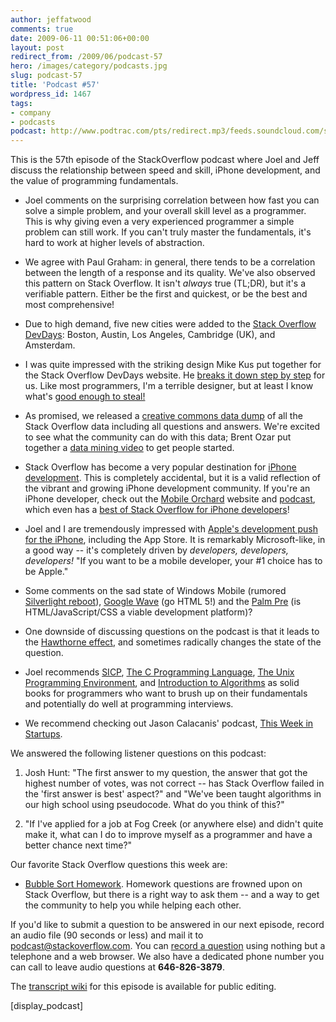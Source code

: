 ```yaml
---
author: jeffatwood
comments: true
date: 2009-06-11 00:51:06+00:00
layout: post
redirect_from: /2009/06/podcast-57
hero: /images/category/podcasts.jpg
slug: podcast-57
title: 'Podcast #57'
wordpress_id: 1467
tags:
- company
- podcasts
podcast: http://www.podtrac.com/pts/redirect.mp3/feeds.soundcloud.com/stream/14377239-stack-exchange-stack-overflow-podcast-21.mp3
---
```


This is the 57th episode of the StackOverflow podcast where Joel and Jeff discuss the relationship between speed and skill, iPhone development, and the value of programming fundamentals.




	
  * Joel comments on the surprising correlation between how fast you can solve a simple problem, and your overall skill level as a programmer. This is why giving even a very experienced programmer a simple problem can still work. If you can't truly master the fundamentals, it's hard to work at higher levels of abstraction.

	
  * We agree with Paul Graham: in general, there tends to be a correlation between the length of a response and its quality. We've also observed this pattern on Stack Overflow. It isn't _always_ true (TL;DR), but it's a verifiable pattern. Either be the first and quickest, or be the best and most comprehensive!

	
  * Due to high demand, five new cities were added to the [Stack Overflow DevDays](http://devdays.stackoverflow.com): Boston, Austin, Los Angeles, Cambridge (UK), and Amsterdam.

	
  * I was quite impressed with the striking design Mike Kus put together for the Stack Overflow DevDays website. He [breaks it down step by step](http://thinkvitamin.com/features/the-evolution-of-a-website-design/) for us. Like most programmers, I'm a terrible designer, but at least I know what's [good enough to steal!](http://www.codinghorror.com/blog/archives/000152.html)

	
  * As promised, we released a [creative commons data dump](http://blog.stackoverflow.com/2009/06/stack-overflow-creative-commons-data-dump/) of all the Stack Overflow data including all questions and answers. We're excited to see what the community can do with this data; Brent Ozar put together a [data mining video](http://sqlserverpedia.com/blog/sql-server-tutorial/data-mining-the-stackoverflow-database/) to get people started.

	
  * Stack Overflow has become a very popular destination for [iPhone development](http://stackoverflow.com/tags/iphone). This is completely accidental, but it is a valid reflection of the vibrant and growing iPhone development community. If you're an iPhone developer, check out the [Mobile Orchard](http://www.mobileorchard.com) website and [podcast](http://www.mobileorchard.com/category/podcast/), which even has a [best of Stack Overflow for iPhone developers](http://www.mobileorchard.com/best-of-stack-overflow-for-iphone-devs/)!

	
  * Joel and I are tremendously impressed with [Apple's development push for the iPhone](http://developer.apple.com/iphone/), including the App Store. It is remarkably Microsoft-like, in a good way -- it's completely driven by _developers, developers, developers!_ "If you want to be a mobile developer, your #1 choice has to be Apple."

	
  * Some comments on the sad state of Windows Mobile (rumored [Silverlight reboot](http://silverlight.net/learn/mobile.aspx)), [Google Wave](http://wave.google.com/) (go HTML 5!) and the [Palm Pre](http://www.palm.com/us/products/phones/pre/) (is HTML/JavaScript/CSS a viable development platform)?

	
  * One downside of discussing questions on the podcast is that it leads to the [Hawthorne effect](http://en.wikipedia.org/wiki/Hawthorne_effect), and sometimes radically changes the state of the question.

	
  * Joel recommends [SICP](http://mitpress.mit.edu/sicp/), [The C Programming Language](http://www.amazon.com/dp/0131103628/?tag=codinghorror-20), [The Unix Programming Environment](http://www.amazon.com/dp/013937681X/?tag=codinghorror-20), and [Introduction to Algorithms](http://www.amazon.com/dp/0262032937/?tag=codinghorror-20) as solid books for programmers who want to brush up on their fundamentals and potentially do well at programming interviews.

	
  * We recommend checking out Jason Calacanis' podcast, [This Week in Startups](http://thisweekinstartups.com/).


We answered the following listener questions on this podcast:

	
  1. Josh Hunt: "The first answer to my question, the answer that got the highest number of votes, was not correct -- has Stack Overflow failed in the 'first answer is best' aspect?" and "We've been taught algorithms in our high school using pseudocode. What do you think of this?"

	
  2. "If I've applied for a job at Fog Creek (or anywhere else) and didn't quite make it, what can I do to improve myself as a programmer and have a better chance next time?"


Our favorite Stack Overflow questions this week are:

	
  * [Bubble Sort Homework](http://stackoverflow.com/questions/895371/bubble-sort-homework). Homework questions are frowned upon on Stack Overflow, but there is a right way to ask them -- and a way to get the community to help you while helping each other.


If you'd like to submit a question to be answered in our next episode, record an audio file (90 seconds or less) and mail it to [podcast@stackoverflow.com](mailto:podcast@stackoverflow.com). You can [record a question](http://blog.stackoverflow.com/index.php/2008/05/recording-podcast-questions-using-your-telephone/) using nothing but a telephone and a web browser. We also have a dedicated phone number you can call to leave audio questions at **646-826-3879**.

The [transcript wiki](https://stackoverflow.fogbugz.com/default.asp?W29060) for this episode is available for public editing.

[display_podcast]


